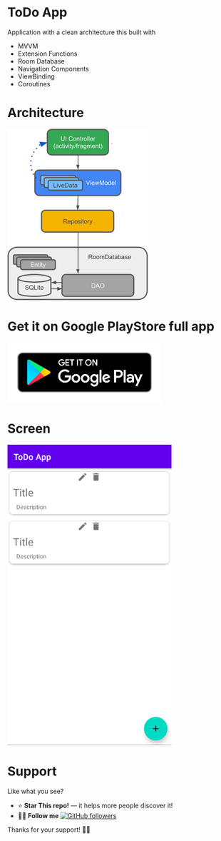 # ToDo App
Application with a clean architecture this built with
 - MVVM
 - Extension Functions
 - Room Database
 - Navigation Components
 - ViewBinding
 - Coroutines 

 # Architecture
 
 ![Screenshot](architecture.png)
 
 # Get it on Google PlayStore full app
 
 [![Screenshot](googlePlay.png)](https://play.google.com/store/apps/details?id=ar.com.mistareas)
 
 # Screen

![Screenshot](screen.png)

# Support

Like what you see?

- ⭐ **Star This repo!** — it helps more people discover it!
- 👍🏽 **Follow me** [![GitHub followers](https://img.shields.io/github/followers/tuusuario?label=Follow&style=social)](https://github.com/elfer07)

Thanks for your support! 🫶🏽

